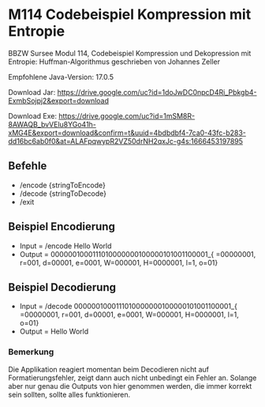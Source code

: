# M114 Codebeispiel Kompression mit Entropie

BBZW Sursee Modul 114, Codebeispiel Kompression und Dekopression mit Entropie: Huffman-Algorithmus
geschrieben von Johannes Zeller

Empfohlene Java-Version: 17.0.5

Download Jar: https://drive.google.com/uc?id=1doJwDC0npcD4Ri_Pbkgb4-ExmbSojpj2&export=download

Download Exe: https://drive.google.com/uc?id=1mSM8R-8AWAQB_bvVElu8YGo41h-xMG4E&export=download&confirm=t&uuid=4bdbdbf4-7ca0-43fc-b283-dd16bc6ab0f0&at=ALAFpqwypR2VZ50drNH2qxJc-g4s:1666453197895

## Befehle
- /encode {stringToEncode}
- /decode {stringToDecode}
- /exit

## Beispiel Encodierung
- Input = /encode Hello World
- Output = 0000001000111010000000100000101001100001_{ =00000001, r=001, d=00001, e=0001, W=000001, H=0000001, l=1, o=01}

## Beispiel Decodierung
- Input = /decode 0000001000111010000000100000101001100001_{ =00000001, r=001, d=00001, e=0001, W=000001, H=0000001, l=1, o=01}
- Output = Hello World

### Bemerkung
Die Applikation reagiert momentan beim Decodieren nicht auf Formatierungsfehler, zeigt dann auch nicht unbedingt ein Fehler an. Solange aber nur genau die Outputs von hier genommen werden, die immer korrekt sein sollten, sollte alles funktionieren.
